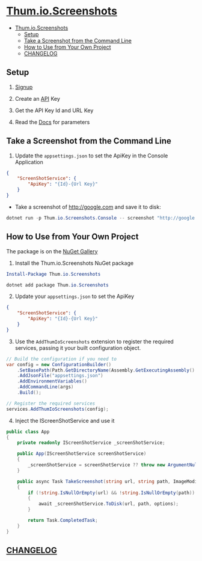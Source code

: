 # [Thum.io.Screenshots](https://www.thum.io/)

- [Thum.io.Screenshots](#thumioscreenshots)
  - [Setup](#setup)
  - [Take a Screenshot from the Command Line](#take-a-screenshot-from-the-command-line)
  - [How to Use from Your Own Project](#how-to-use-from-your-own-project)
  - [CHANGELOG](#changelog)

## Setup

1. [Signup](https://www.thum.io/signup)

2. Create an [API](https://www.thum.io/admin/keys) Key

3. Get the API Key Id and URL Key

4. Read the [Docs](https://www.thum.io/documentation/api/url) for parameters

## Take a Screenshot from the Command Line

1. Update the ```appsettings.json``` to set the ApiKey in the Console Application

```json
{
    "ScreenShotService": {
        "ApiKey": "{Id}-{Url Key}"
    }
}
```

- Take a screenshot of http://google.com and save it to disk:

```powershell
dotnet run -p Thum.io.Screenshots.Console -- screenshot "http://google.com" .\google.png
```

## How to Use from Your Own Project

The package is on the [NuGet Gallery](https://www.nuget.org/packages/Thum.io.Screenshots/)

1. Install the Thum.io.Screenshots NuGet package

```powershell
Install-Package Thum.io.Screenshots
```

```powershell
dotnet add package Thum.io.Screenshots
```

2. Update your ```appsettings.json``` to set the ApiKey

```json
{
    "ScreenShotService": {
        "ApiKey": "{Id}-{Url Key}"
    }
}
```

3. Use the ```AddThumIoScreenshots``` extension to register the required services,
   passing it your built configuration object.

```csharp
// Build the configuration if you need to
var config = new ConfigurationBuilder()
    .SetBasePath(Path.GetDirectoryName(Assembly.GetExecutingAssembly().Location))
    .AddJsonFile("appsettings.json")
    .AddEnvironmentVariables()
    .AddCommandLine(args)
    .Build();

// Register the required services
services.AddThumIoScreenshots(config);
```

4. Inject the IScreenShotService and use it

```csharp
public class App
{
    private readonly IScreenShotService _screenShotService;

    public App(IScreenShotService screenShotService)
    {
        _screenShotService = screenShotService ?? throw new ArgumentNullException(nameof(screenShotService));
    }

    public async Task TakeScreenshot(string url, string path, ImageModifierOptions options = null)
    {
        if (!string.IsNullOrEmpty(url) && !string.IsNullOrEmpty(path))
        {
            await _screenShotService.ToDisk(url, path, options);
        }

        return Task.CompletedTask;
    }
}
```

## [CHANGELOG](CHANGELOG.md)